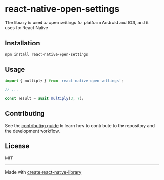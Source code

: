 # react-native-open-settings

The library is used to open settings for platform Android and IOS, and it uses for React Native

## Installation

```sh
npm install react-native-open-settings
```

## Usage

```js
import { multiply } from 'react-native-open-settings';

// ...

const result = await multiply(3, 7);
```

## Contributing

See the [contributing guide](CONTRIBUTING.md) to learn how to contribute to the repository and the development workflow.

## License

MIT

---

Made with [create-react-native-library](https://github.com/callstack/react-native-builder-bob)
